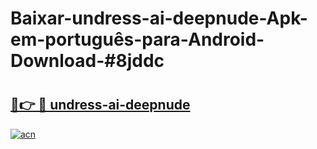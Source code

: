 # Baixar-undress-ai-deepnude-Apk-em-português​-para-Android-Download-#8jddc

# <h2><a href="https://ainizakaria.my?title=undress-ai-deepnude&ref=24M">🔗👉 🔴 undress-ai-deepnude</a></h2>

[![acn](https://github.com/user-attachments/assets/0f9c940e-d8b0-45ae-aac7-cd30a18b3e1c)](https://ainizakaria.my?title=undress-ai-deepnude&ref=24M)

